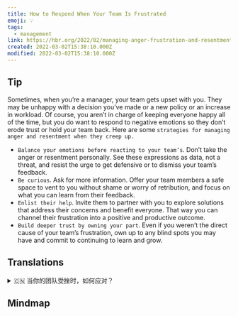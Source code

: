 ```yaml
---
title: How to Respond When Your Team Is Frustrated
emoji: 💡
tags:
  - management
link: https://hbr.org/2022/02/managing-anger-frustration-and-resentment-on-your-team
created: 2022-03-02T15:38:10.000Z
modified: 2022-03-02T15:38:10.000Z
---
```


## Tip

Sometimes, when you’re a manager, your team gets upset with you. They may be unhappy with a decision you’ve made or a new policy or an increase in workload. Of course, you aren’t in charge of keeping everyone happy all of the time, but you do want to respond to negative emotions so they don’t erode trust or hold your team back. Here are some `strategies for managing anger and resentment when they creep up.`

- `Balance your emotions before reacting to your team’s`. Don’t take the anger or resentment personally. See these expressions as data, not a threat, and resist the urge to get defensive or to dismiss your team’s feedback.
- `Be curious`. Ask for more information. Offer your team members a safe space to vent to you without shame or worry of retribution, and focus on what you can learn from their feedback.
- `Enlist their help`. Invite them to partner with you to explore solutions that address their concerns and benefit everyone. That way you can channel their frustration into a positive and productive outcome.
- `Build deeper trust by owning your part`. Even if you weren’t the direct cause of your team’s frustration, own up to any blind spots you may have and commit to continuing to learn and grow.

## Translations

<details>
   <summary>🇨🇳 当你的团队受挫时，如何应对？</summary>

有时候，当你是一个经理，你的团队会对你感到不安。 他们可能对你所做的决定、新政策或工作量的增加感到不满。 当然，你并不负责让每个人都快乐，但是你确实想要对负面情绪做出反应，这样他们就不会侵蚀信任或阻碍你的团队。 当愤怒和怨恨蔓延时，这里有一些管理策略。

- 在对团队的情绪做出反应之前，先平衡你的情绪。 不要把愤怒或怨恨当做个人的事情。 把这些表达看成是数据，而不是威胁，不要急于防卫或忽视团队的反馈。

- 保持好奇。 询问更多信息。 为你的团队成员提供一个安全的空间，让他们向你发泄，而不会感到羞耻或担心会受到惩罚，并专注于你能从他们的反馈中学到什么。

- 争取他们的帮助。 邀请他们与你合作，探索解决问题的方法，让每个人都受益。 这样一来，你就可以把他们的沮丧情绪转化为积极而富有成效的结果。

- 通过拥有自己的角色建立更深层次的信任。 即使你不是你的团队受挫的直接原因，也要坦然面对你可能有的盲点，并承诺继续学习和成长。

</details>

## Mindmap

![]()

